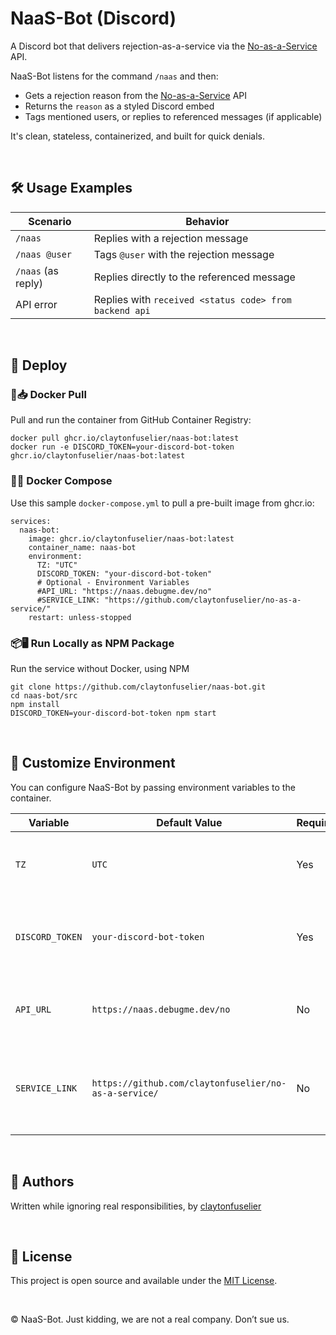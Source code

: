 # NaaS-Bot (Discord)

A Discord bot that delivers rejection-as-a-service via the [No-as-a-Service](https://github.com/claytonfuselier/no-as-a-service) API.

NaaS-Bot listens for the command `/naas` and then:

* Gets a rejection reason from the [No-as-a-Service](https://github.com/claytonfuselier/no-as-a-service) API
* Returns the `reason` as a styled Discord embed
* Tags mentioned users, or replies to referenced messages (if applicable)

It's clean, stateless, containerized, and built for quick denials.

<br>

## 🛠 Usage Examples

| Scenario           | Behavior                                               |
| ------------------ | ------------------------------------------------------ |
| `/naas`            | Replies with a rejection message                       |
| `/naas @user`      | Tags `@user` with the rejection message                |
| `/naas` (as reply) | Replies directly to the referenced message             |
| API error          | Replies with `received <status code> from backend api` |

<br>

## 🚀 Deploy

### 🐳📥 Docker Pull
Pull and run the container from GitHub Container Registry:
```
docker pull ghcr.io/claytonfuselier/naas-bot:latest
docker run -e DISCORD_TOKEN=your-discord-bot-token ghcr.io/claytonfuselier/naas-bot:latest
```

### 🐳🧩 Docker Compose
Use this sample `docker-compose.yml` to pull a pre-built image from ghcr.io:
```
services:
  naas-bot:
    image: ghcr.io/claytonfuselier/naas-bot:latest
    container_name: naas-bot
    environment:
      TZ: "UTC"
      DISCORD_TOKEN: "your-discord-bot-token"
      # Optional - Environment Variables
      #API_URL: "https://naas.debugme.dev/no"
      #SERVICE_LINK: "https://github.com/claytonfuselier/no-as-a-service/"
    restart: unless-stopped
```

### 📦🖥️ Run Locally as NPM Package
Run the service without Docker, using NPM
```
git clone https://github.com/claytonfuselier/naas-bot.git
cd naas-bot/src
npm install
DISCORD_TOKEN=your-discord-bot-token npm start
```

<br>

## 🧰 Customize Environment
You can configure NaaS-Bot by passing environment variables to the container.

| Variable        | Default Value                                         | Required | Description                                                   |
|-----------------|-------------------------------------------------------|----------|---------------------------------------------------------------|
| `TZ`            | `UTC`                                                 | Yes      | Timezone for all time-based operations and logs.              |              |
| `DISCORD_TOKEN` | `your-discord-bot-token`                              | Yes      | The bot token used to authenticate with the Discord API.      |
| `API_URL`       | `https://naas.debugme.dev/no`                         | No       | The full URL to your No-as-a-Service API endpoint.            |
| `SERVICE_LINK`  | `https://github.com/claytonfuselier/no-as-a-service/` | No       | Link displayed in embed footer; branding for No-as-a-Service. |

<br>

## 👤 Authors
Written while ignoring real responsibilities, by [claytonfuselier](https://github.com/claytonfuselier)

<br>

## 📄 License
This project is open source and available under the [MIT License](LICENSE).

<br>

© NaaS-Bot. Just kidding, we are not a real company. Don’t sue us.
